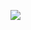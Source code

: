 <a href="" target="_blank"><img src="https://img.shields.io/badge/kyhui1115@gmail.com-59CD8F?style=flat-square&logo=Gmail&logoColor=F0EEED"/></a>
